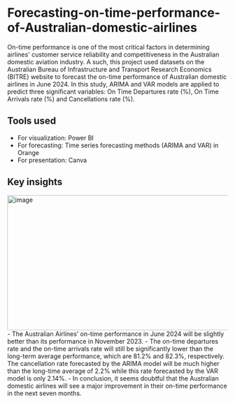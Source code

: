 # Forecasting-on-time-performance-of-Australian-domestic-airlines
 On-time performance is one of the most critical factors in determining airlines' customer service
 reliability and competitiveness in the Australian domestic aviation industry. A such, this project used
 datasets on the Australian Bureau of Infrastructure and Transport Research Economics (BITRE) website
 to forecast the on-time performance of Australian domestic airlines in June 2024. In this study, ARIMA
 and VAR models are applied to predict three significant variables: On Time Departures rate (%), On
 Time Arrivals rate (%) and Cancellations rate (%).
## Tools used
- For visualization: Power BI
- For forecasting: Time series forecasting methods (ARIMA and VAR) in Orange
- For presentation: Canva
## Key insights
<img width="975" height="309" alt="image" src="https://github.com/user-attachments/assets/d1a77c66-9725-41a4-ae2e-c01b13917120" />
- The Australian Airlines’ on-time performance in June 2024 will be slightly better than its performance in November 2023.
- The on-time departures rate and the on-time arrivals rate will still be significantly lower than the long-term average performance, which are 81.2% and 82.3%, respectively. The cancellation rate forecasted by the ARIMA model will be much higher than the long-time average of 2.2% while this rate forecasted by the VAR model is only 2.14%.
- In conclusion, it seems doubtful that the Australian domestic airlines will see a major improvement in their on-time performance in the next seven months.
